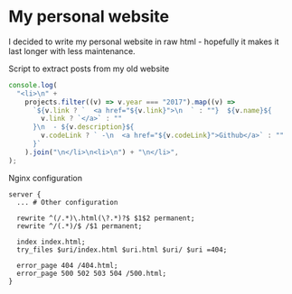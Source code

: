 # My personal website

I decided to write my personal website in raw html - hopefully it makes it last
longer with less maintenance.

Script to extract posts from my old website

```ts
console.log(
  "<li>\n" +
    projects.filter((v) => v.year === "2017").map((v) =>
      `${v.link ? `  <a href="${v.link}">\n  ` : ""}  ${v.name}${
        v.link ? `</a>` : ""
      }\n  - ${v.description}${
        v.codeLink ? ` -\n  <a href="${v.codeLink}">Github</a>` : ""
      }`
    ).join("\n</li>\n<li>\n") + "\n</li>",
);
```

Nginx configuration

```
server {
  ... # Other configuration

  rewrite ^(/.*)\.html(\?.*)?$ $1$2 permanent;
  rewrite ^/(.*)/$ /$1 permanent;

  index index.html;
  try_files $uri/index.html $uri.html $uri/ $uri =404;

  error_page 404 /404.html;
  error_page 500 502 503 504 /500.html;
}
```